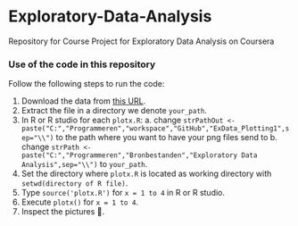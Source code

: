 Exploratory-Data-Analysis
=========================

Repository for Course Project for Exploratory Data Analysis on Coursera

### Use of the code in this repository
Follow the following steps to run the code:

1. Download the data from [this URL]( https://d396qusza40orc.cloudfront.net/exdata%2Fdata%2Fhousehold_power_consumption.zip ).
2. Extract the file in a directory we denote `your_path`.
3. In R or R studio for each `plotx.R`:
  a. change `strPathOut <- paste("C:","Programmeren","workspace","GitHub","ExData_Plotting1",sep="\\")` to the path where you want to have your png files send to
  b. change `strPath <- paste("C:","Programmeren","Bronbestanden","Exploratory Data Analysis",sep="\\")` to `your_path`.
4. Set the directory where `plotx.R` is located as working directory with `setwd(directory of R file)`.
4. Type `source('plotx.R')` for `x = 1 to 4` in R or R studio.
5. Execute `plotx()` for `x = 1 to 4`.
6. Inspect the pictures :eyes:.